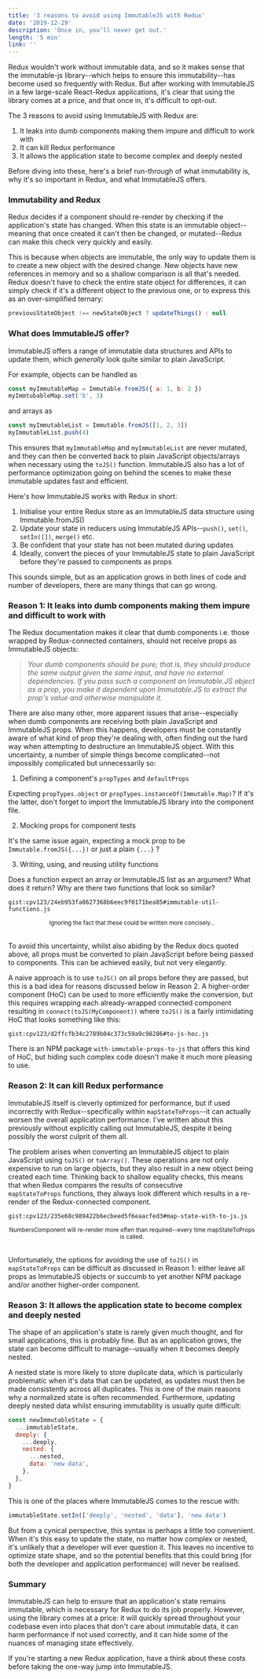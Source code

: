 ```yaml
---
title: '3 reasons to avoid using ImmutableJS with Redux'
date: '2019-12-29'
description: 'Once in, you’ll never get out.'
length: '5 min'
link: ''
---
```


Redux wouldn't work without immutable data, and so it makes sense that the immutable-js library--which helps to ensure this immutability--has become used so frequently with Redux. But after working with ImmutableJS in a few large-scale React-Redux applications, it's clear that using the library comes at a price, and that once in, it's difficult to opt-out.

The 3 reasons to avoid using ImmutableJS with Redux are:

1. It leaks into dumb components making them impure and difficult to work with
2. It can kill Redux performance
3. It allows the application state to become complex and deeply nested

Before diving into these, here's a brief run-through of what immutability is, why it's so important in Redux, and what ImmutableJS offers.

### Immutability and Redux

Redux decides if a component should re-render by checking if the application's state has changed. When this state is an immutable object--meaning that once created it can't then be changed, or mutated--Redux can make this check very quickly and easily.

This is because when objects are immutable, the only way to update them is to create a new object with the desired change. New objects have new references in memory and so a shallow comparison is all that's needed. Redux doesn't have to check the entire state object for differences, it can simply check if it's a different object to the previous one, or to express this as an over-simplified ternary:

```js
previousStateObject !== newStateObject ? updateThings() : null
```

### What does ImmutableJS offer?

ImmutableJS offers a range of immutable data structures and APIs to update them, which _generally_ look quite similar to plain JavaScript.

For example, objects can be handled as

```js
const myImmutableMap = Immutable.fromJS({ a: 1, b: 2 })
myImmtubableMap.set('b', 3)
```

and arrays as

```js
const myImmutableList = Immutable.fromJS([1, 2, 3])
myImmutableList.push(4)
```

This ensures that `myImmutableMap`&nbsp;and `myImmutableList`&nbsp;are never mutated, and they can then be converted back to plain JavaScript objects/arrays when necessary using the `toJS()`&nbsp;function. ImmutableJS also has a lot of performance optimization going on behind the scenes to make these immutable updates fast and efficient.

Here's how ImmutableJS works with Redux in short:

1. Initialise your entire Redux store as an ImmutableJS data structure using Immutable.fromJS()
2. Update your state in reducers using ImmutableJS APIs--`push()`, `set()`, `setIn([])`, `merge()`&nbsp;etc.
3. Be confident that your state has not been mutated during updates
4. Ideally, convert the pieces of your ImmutableJS state to plain JavaScript before they're passed to components as props

This sounds simple, but as an application grows in both lines of code and number of developers, there are many things that can go wrong.

### Reason 1: It leaks into dumb components making them impure and difficult to work with

The Redux documentation makes it clear that dumb components i.e. those wrapped by Redux-connected containers, should not receive props as ImmutableJS objects:

> _Your dumb components should be pure; that is, they should produce the same output given the same input, and have no external dependencies. If you pass such a component an Immutable.JS object as a prop, you make it dependent upon Immutable.JS to extract the prop's value and otherwise manipulate it._

There are also many other, more apparent issues that arise--especially when dumb components are receiving both plain JavaScript and ImmutableJS props. When this happens, developers must be constantly aware of what kind of prop they're dealing with, often finding out the hard way when attempting to destructure an ImmutableJS object. With this uncertainty, a number of simple things become complicated--not impossibly complicated but unnecessarily so:

1. Defining a component's `propTypes`&nbsp;and `defaultProps`&nbsp;

Expecting `propTypes.object`&nbsp;or `propTypes.instanceOf(Immutable.Map)`? If it's the latter, don't forget to import the ImmutableJS library into the component file.

2. Mocking props for component tests

It's the same issue again, expecting a mock prop to be `Immutable.fromJS({...})`&nbsp;or just a plain `{...}` ?

3. Writing, using, and reusing utility functions

Does a function expect an array or ImmutableJS list as an argument? What does it return? Why are there two functions that look so similar?

`gist:cpv123/24eb953fa8627368b6eec9f0171bea85#immutable-util-functions.js`

<center><small>Ignoring the fact that these could be written more concisely…</small></center><br />

To avoid this uncertainty, whilst also abiding by the Redux docs quoted above, all props must be converted to plain JavaScript before being passed to components. This can be achieved easily, but not very elegantly.

A naive approach is to use `toJS()`&nbsp;on all props before they are passed, but this is a bad idea for reasons discussed below in Reason 2. A higher-order component (HoC) can be used to more efficiently make the conversion, but this requires wrapping each already-wrapped connected component resulting in `connect(toJS(MyComponent))`&nbsp;where `toJS()`&nbsp;is a fairly intimidating HoC that looks something like this:

`gist:cpv123/d2ffcfb34c2789b04c373c59a9c98286#to-js-hoc.js`

There is an NPM package `with-immutable-props-to-js`&nbsp;that offers this kind of HoC, but hiding such complex code doesn't make it much more pleasing to use.

### Reason 2: It can kill Redux performance

ImmutableJS itself is cleverly optimized for performance, but if used incorrectly with Redux--specifically within `mapStateToProps`--it can actually worsen the overall application performance. I've written about this previously without explicitly calling out ImmutableJS, despite it being possibly the worst culprit of them all.

The problem arises when converting an ImmutableJS object to plain JavaScript using `toJS()`&nbsp;or `toArray()`. These operations are not only expensive to run on large objects, but they also result in a new object being created each time. Thinking back to shallow equality checks, this means that when Redux compares the results of consecutive `mapStateToProps`&nbsp;functions, they always look different which results in a re-render of the Redux-connected component.

`gist:cpv123/235e68c989422b6ecbeed5f6eaacfed3#map-state-with-to-js.js`

<center><small>NumbersComponent will re-render more often than required--every time mapStateToProps is called.</small></center><br />

Unfortunately, the options for avoiding the use of `toJS()`&nbsp;in `mapStateToProps`&nbsp;can be difficult as discussed in Reason 1: either leave all props as ImmutableJS objects or succumb to yet another NPM package and/or another higher-order component.

### Reason 3: It allows the application state to become complex and deeply nested

The shape of an application's state is rarely given much thought, and for small applications, this is probably fine. But as an application grows, the state can become difficult to manage--usually when it becomes deeply nested.

A nested state is more likely to store duplicate data, which is particularly problematic when it's data that can be updated, as updates must then be made consistently across all duplicates. This is one of the main reasons why a normalized state is often recommended. Furthermore, updating deeply nested data whilst ensuring immutability is usually quite difficult:

```js
const newImmutableState = {
  ...immutableState,
  deeply: {
    ...deeply,
    nested: {
      ...nested,
      data: 'new data',
    },
  },
}
```

This is one of the places where ImmutableJS comes to the rescue with:

```js
immutableState.setIn(['deeply', 'nested', 'data'], 'new data')
```

But from a cynical perspective, this syntax is perhaps a little too convenient. When it's this easy to update the state, no matter how complex or nested, it's unlikely that a developer will ever question it. This leaves no incentive to optimize state shape, and so the potential benefits that this could bring (for both the developer and application performance) will never be realised.

### Summary

ImmutableJS can help to ensure that an application's state remains immutable, which is necessary for Redux to do its job properly. However, using the library comes at a price: it will quickly spread throughout your codebase even into places that don't care about immutable data, it can harm performance if not used correctly, and it can hide some of the nuances of managing state effectively.

If you're starting a new Redux application, have a think about these costs before taking the one-way jump into ImmutableJS.
